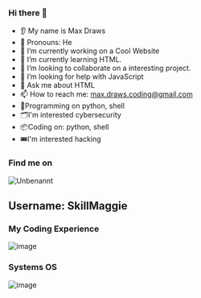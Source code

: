  ### Hi there 👋

* 👂 My name is Max Draws
* 👩 Pronouns: He
* 🔭 I’m currently working on a Cool Website
* 🌱 I’m currently learning HTML.
* 🤝 I’m looking to collaborate on a interesting project.
* 🤔 I’m looking for help with JavaScript
* 💬 Ask me about HTML
* 📫 How to reach me: <max.draws.coding@gmail.com>
* 💾Programming on python, shell
* 🗂️I'm interested cybersecurity
* 📦Coding on: python, shell
* 🎟️I'm interested hacking

### Find me on
![Unbenannt](https://user-images.githubusercontent.com/120040231/215183947-25dd38e8-5ad2-481a-b416-d36021243dab.png)
## Username: SkillMaggie


### My Coding Experience
![image](https://user-images.githubusercontent.com/120040231/215178675-4a30f3e0-1a6e-4e87-a7f8-9278cf22f4b6.png)

### Systems OS
![image](https://user-images.githubusercontent.com/120040231/215180725-3b0b2247-602c-483e-bb46-fa63dd43b13a.png)


